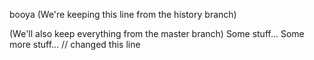 booya (We're keeping this line from the history branch)

(We'll also keep everything from the master branch)
Some stuff...
Some more stuff...
// changed this line
